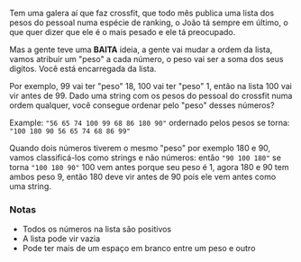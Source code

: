 Tem uma galera aí que faz crossfit, que todo mês publica uma lista dos pesos do pessoal numa espécie de ranking, o João tá sempre em último, o que quer dizer que ele é o mais pesado e ele tá preocupado.

Mas a gente teve uma __BAITA__ ideia, a gente vai mudar a ordem da lista, vamos atribuir um "peso" a cada número, o peso vai ser a soma dos seus digitos. Você está encarregada da lista.

Por exemplo, 99 vai ter "peso" 18, 100 vai ter "peso" 1, então na lista 100 vai vir antes de 99. Dado uma string com os pesos do pessoal do crossfit numa ordem qualquer, você consegue ordenar pelo "peso" desses números?

Example:
`"56 65 74 100 99 68 86 180 90"` ordernado pelos pesos se torna: `"100 180 90 56 65 74 68 86 99"`

Quando dois números tiverem o mesmo "peso" por exemplo 180 e 90, vamos classificá-los como strings e não números: então `"90 100 180"` se torna `"100 180 90"` 100 vem antes porque seu peso é 1, agora 180 e 90 tem ambos peso 9, então 180 deve vir antes de 90 pois ele vem antes como uma string.

### Notas
- Todos os números na lista são positivos
- A lista pode vir vazia
- Pode ter mais de um espaço em branco entre um peso e outro

